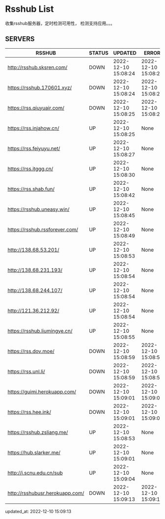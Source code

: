 # Rsshub List

收集rsshub服务器，定时检测可用性， 检测支持应用。。。


## SERVERS

|  RSSHUB   | STATUS  | UPDATED  | ERROR  | TWITTER |  
|  ----  | ----  | ----  | ----  | ---- |  
| http://rsshub.sksren.com/ | DOWN | 2022-12-10 15:08:24 | 2022-12-10 15:08:24 |  
| https://rsshub.170601.xyz/ | DOWN | 2022-12-10 15:08:24 | 2022-12-10 15:08:24 |  
| https://rss.qiuyuair.com/ | DOWN | 2022-12-10 15:08:25 | 2022-12-10 15:08:25 |  
| https://rss.injahow.cn/ | UP | 2022-12-10 15:08:25 | None ||  
| https://rss.feiyuyu.net/ | UP | 2022-12-10 15:08:27 | None |OK|  
| https://rss.itggg.cn/ | UP | 2022-12-10 15:08:30 | None ||  
| https://rss.shab.fun/ | UP | 2022-12-10 15:08:42 | None |OK|  
| https://rsshub.uneasy.win/ | UP | 2022-12-10 15:08:45 | None |OK|  
| https://rsshub.rssforever.com/ | UP | 2022-12-10 15:08:49 | None |OK|  
| http://138.68.53.201/ | UP | 2022-12-10 15:08:53 | None ||  
| http://138.68.231.193/ | UP | 2022-12-10 15:08:54 | None ||  
| http://138.68.244.107/ | UP | 2022-12-10 15:08:54 | None ||  
| http://121.36.212.92/ | UP | 2022-12-10 15:08:54 | None ||  
| https://rsshub.liumingye.cn/ | UP | 2022-12-10 15:08:55 | None ||  
| https://rss.dov.moe/ | DOWN | 2022-12-10 15:08:59 | 2022-12-10 15:08:59 |  
| https://rss.unl.li/ | DOWN | 2022-12-10 15:08:59 | 2022-12-10 15:08:59 |  
| https://guimi.herokuapp.com/ | DOWN | 2022-12-10 15:09:01 | 2022-12-10 15:09:01 |  
| https://rss.hee.ink/ | DOWN | 2022-12-10 15:09:01 | 2022-12-10 15:09:01 |  
| https://rsshub.zsliang.me/ | UP | 2022-12-10 15:08:53 | None |OK|  
| https://hub.slarker.me/ | UP | 2022-12-10 15:09:01 | None |OK|  
| http://i.scnu.edu.cn/sub | UP | 2022-12-10 15:09:04 | None ||  
| http://rsshubusr.herokuapp.com/ | DOWN | 2022-12-10 15:09:13 | 2022-12-10 15:09:13 |  
  

updated_at: 2022-12-10 15:09:13  
